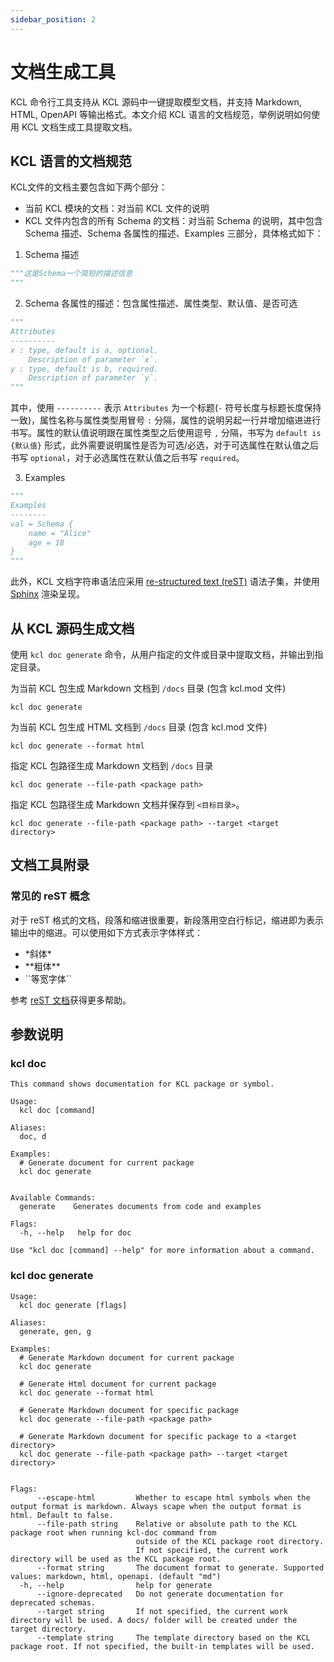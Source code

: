 ```yaml
---
sidebar_position: 2
---
```


# 文档生成工具

KCL 命令行工具支持从 KCL 源码中一键提取模型文档，并支持 Markdown, HTML, OpenAPI 等输出格式。本文介绍 KCL 语言的文档规范，举例说明如何使用 KCL 文档生成工具提取文档。

## KCL 语言的文档规范

KCL文件的文档主要包含如下两个部分：

- 当前 KCL 模块的文档：对当前 KCL 文件的说明
- KCL 文件内包含的所有 Schema 的文档：对当前 Schema 的说明，其中包含 Schema 描述、Schema 各属性的描述、Examples 三部分，具体格式如下：

1. Schema 描述

```python
"""这是Schema一个简短的描述信息
"""
```

2. Schema 各属性的描述：包含属性描述、属性类型、默认值、是否可选

```python
"""
Attributes
----------
x : type, default is a, optional.
    Description of parameter `x`.
y : type, default is b, required.
    Description of parameter `y`.
"""
```

其中，使用 `----------` 表示 `Attributes` 为一个标题(`-` 符号长度与标题长度保持一致)，属性名称与属性类型用冒号 `:` 分隔，属性的说明另起一行并增加缩进进行书写。属性的默认值说明跟在属性类型之后使用逗号 `,` 分隔，书写为 `default is {默认值}` 形式，此外需要说明属性是否为可选/必选，对于可选属性在默认值之后书写 `optional`，对于必选属性在默认值之后书写 `required`。

3. Examples

```python
"""
Examples
--------
val = Schema {
    name = "Alice"
    age = 18
}
"""
```

此外，KCL 文档字符串语法应采用 [re-structured text (reST)](https://docutils.sourceforge.io/rst.html) 语法子集，并使用 [Sphinx](https://www.sphinx-doc.org/en/master/) 渲染呈现。

## 从 KCL 源码生成文档

使用 `kcl doc generate` 命令，从用户指定的文件或目录中提取文档，并输出到指定目录。

为当前 KCL 包生成 Markdown 文档到 `/docs` 目录 (包含 kcl.mod 文件)

```shell
kcl doc generate
```

为当前 KCL 包生成 HTML 文档到 `/docs` 目录 (包含 kcl.mod 文件)

```shell
kcl doc generate --format html
```

指定 KCL 包路径生成 Markdown 文档到 `/docs` 目录

```shell
kcl doc generate --file-path <package path>
```

指定 KCL 包路径生成 Markdown 文档并保存到 `<目标目录>`。

```shell
kcl doc generate --file-path <package path> --target <target directory>
```

## 文档工具附录

### 常见的 reST 概念

对于 reST 格式的文档，段落和缩进很重要，新段落用空白行标记，缩进即为表示输出中的缩进。可以使用如下方式表示字体样式：

- \*斜体\*
- \*\*粗体\*\*
- \`\`等宽字体\`\`

参考 [reST 文档](https://docutils.sourceforge.io/rst.html)获得更多帮助。

## 参数说明

### kcl doc

```shell
This command shows documentation for KCL package or symbol.

Usage:
  kcl doc [command]

Aliases:
  doc, d

Examples:
  # Generate document for current package
  kcl doc generate


Available Commands:
  generate    Generates documents from code and examples

Flags:
  -h, --help   help for doc

Use "kcl doc [command] --help" for more information about a command.
```

### kcl doc generate

```shell
Usage:
  kcl doc generate [flags]

Aliases:
  generate, gen, g

Examples:
  # Generate Markdown document for current package
  kcl doc generate

  # Generate Html document for current package
  kcl doc generate --format html

  # Generate Markdown document for specific package
  kcl doc generate --file-path <package path>

  # Generate Markdown document for specific package to a <target directory>
  kcl doc generate --file-path <package path> --target <target directory>


Flags:
      --escape-html         Whether to escape html symbols when the output format is markdown. Always scape when the output format is html. Default to false.
      --file-path string    Relative or absolute path to the KCL package root when running kcl-doc command from
                            outside of the KCL package root directory.
                            If not specified, the current work directory will be used as the KCL package root.
      --format string       The document format to generate. Supported values: markdown, html, openapi. (default "md")
  -h, --help                help for generate
      --ignore-deprecated   Do not generate documentation for deprecated schemas.
      --target string       If not specified, the current work directory will be used. A docs/ folder will be created under the target directory.
      --template string     The template directory based on the KCL package root. If not specified, the built-in templates will be used.
```
